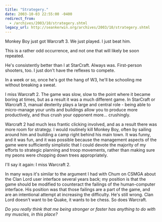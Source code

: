 ```yaml
---
title: "Strategery."
date: 2003-10-03 22:55:00 -0400
redirect_from:
  - /archives/2003/10/strategery.shtml
legacy_url: http://seankerwin.org/archives/2003/10/strategery.shtml
---
```

<p>Monkey Boy just got Warcraft 3.  We just played.  I just beat him.</p>

<p>This is a rather odd occurrence, and not one that will likely be soon repeated.</p>

<p>He's consistently better than I at StarCraft.  Always was.  First-person shooters, too.  I just don't have the reflexes to compete.</p>

<p>In a week or so, once he's got the hang of W3, he'll be schooling me without breaking a sweat.</p>

<p>I miss Warcraft 2.  The game was slow, slow to the point where it became boring at times, but as a result it was a much different game.  In StarCraft or Warcraft 3, manual dexterity plays a large and central role - being able to micro-manage your units and buildings allow you to produce more productively, and thus crush your opponent more... crushingly.</p>

<p>Warcraft 2 had much less frantic clicking involved, and as a result there was more room for strategy.  I would routinely kill Monkey Boy, often by sailing around him and building a camp right behind his main town.  It was funny, and it was fun, and it was possible because the management aspects of the game were sufficiently simplistic that I could devote the majority of my efforts to strategic planning and troop movements, rather than making sure my peons were chopping down trees appropriately.</p>

<p>I'll say it again: I miss Warcraft 2.</p>

<p>In many ways it's similar to the argument I had with Chum on CSMGA about the Clan Lord user interface several years back; my position is that the game should be modified to counteract the failings of the human-computer interface.  His position was that those failings are a part of the game, and are an intentional attempt at increasing the difficulty.  He's still wrong.  Clan Lord doesn't want to be Quake, it wants to be chess.  So does Warcraft.</p>

<p><i>Do you really think that me being stronger or faster has anything to do with my muscles, in this place?</i></p>
